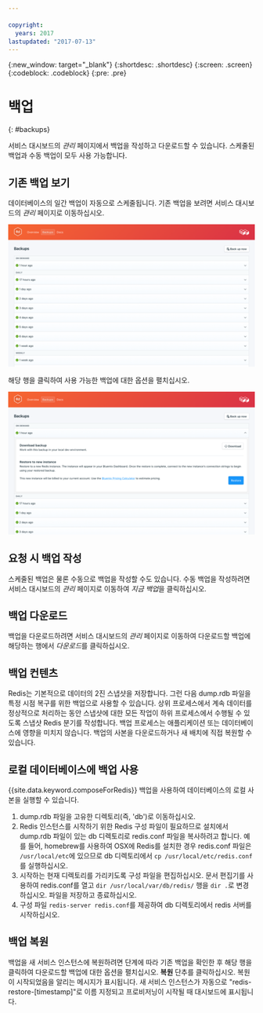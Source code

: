 ```yaml
---

copyright:
  years: 2017
lastupdated: "2017-07-13"
---
```


{:new_window: target="_blank"}
{:shortdesc: .shortdesc}
{:screen: .screen}
{:codeblock: .codeblock}
{:pre: .pre}

# 백업
{: #backups}

서비스 대시보드의 *관리* 페이지에서 백업을 작성하고 다운로드할 수 있습니다. 스케줄된 백업과 수동 백업이 모두 사용 가능합니다.

## 기존 백업 보기

데이터베이스의 일간 백업이 자동으로 스케줄됩니다. 기존 백업을 보려면 서비스 대시보드의 *관리* 페이지로 이동하십시오. 

![백업](./images/redis-backups-show.png "서비스 대시보드의 백업 목록")

해당 행을 클릭하여 사용 가능한 백업에 대한 옵션을 펼치십시오.

![백업 옵션](./images/redis-backups-options.png "백업에 대한 옵션") 

## 요청 시 백업 작성

스케줄된 백업은 물론 수동으로 백업을 작성할 수도 있습니다. 수동 백업을 작성하려면 서비스 대시보드의 *관리* 페이지로 이동하여 *지금 백업*을 클릭하십시오.

## 백업 다운로드

백업을 다운로드하려면 서비스 대시보드의 *관리* 페이지로 이동하여 다운로드할 백업에 해당하는 행에서 *다운로드*를 클릭하십시오. 

## 백업 컨텐츠

Redis는 기본적으로 데이터의 2진 스냅샷을 저장합니다. 그런 다음 dump.rdb 파일을 특정 시점 복구를 위한 백업으로 사용할 수 있습니다. 상위 프로세스에서 계속 데이터를 정상적으로 처리하는 동안 스냅샷에 대한 모든 작업이 하위 프로세스에서 수행될 수 있도록 스냅샷 Redis 분기를 작성합니다. 백업 프로세스는 애플리케이션 또는 데이터베이스에 영향을 미치지 않습니다. 백업의 사본을 다운로드하거나 새 배치에 직접 복원할 수 있습니다.

## 로컬 데이터베이스에 백업 사용

{{site.data.keyword.composeForRedis}} 백업을 사용하여 데이터베이스의 로컬 사본을 실행할 수 있습니다. 

1. dump.rdb 파일을 고유한 디렉토리(즉, 'db')로 이동하십시오.
2. Redis 인스턴스를 시작하기 위한 Redis 구성 파일이 필요하므로 설치에서 dump.rdb 파일이 있는 db 디렉토리로 redis.conf 파일을 복사하려고 합니다. 예를 들어, homebrew를 사용하여 OSX에 Redis를 설치한 경우 redis.conf 파일은 `/usr/local/etc`에 있으므로 db 디렉토리에서 `cp /usr/local/etc/redis.conf`를 실행하십시오.
3. 시작하는 현재 디렉토리를 가리키도록 구성 파일을 편집하십시오. 문서 편집기를 사용하여 redis.conf를 열고 `dir /usr/local/var/db/redis/` 행을 `dir .`로 변경하십시오. 파일을 저장하고 종료하십시오.
4. 구성 파일 `redis-server redis.conf`를 제공하여 db 디렉토리에서 redis 서버를 시작하십시오.

## 백업 복원

백업을 새 서비스 인스턴스에 복원하려면 단계에 따라 기존 백업을 확인한 후 해당 행을 클릭하여 다운로드할 백업에 대한 옵션을 펼치십시오. **복원** 단추를 클릭하십시오. 복원이 시작되었음을 알리는 메시지가 표시됩니다. 새 서비스 인스턴스가 자동으로 "redis-restore-[timestamp]"로 이름 지정되고 프로비저닝이 시작될 때 대시보드에 표시됩니다.
